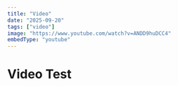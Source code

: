 ```yaml
---
title: "Video"
date: "2025-09-20"
tags: ["video"]
image: "https://www.youtube.com/watch?v=ANDD9huDCC4"
embedType: "youtube"
---
```


# Video Test
